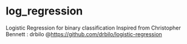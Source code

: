 # log_regression
Logistic Regression for binary classification 
Inspired from Christopher Bennett : drbilo @https://github.com/drbilo/logistic-regression
